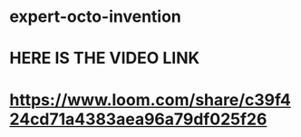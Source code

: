 # expert-octo-invention
# HERE IS THE VIDEO LINK
# https://www.loom.com/share/c39f424cd71a4383aea96a79df025f26
